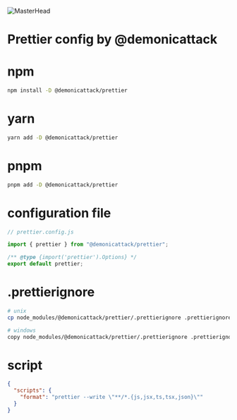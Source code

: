 ![MasterHead](https://prettier.io/icon.png)

<h1 align="start">Prettier config by @demonicattack</h1>

# npm

```sh
npm install -D @demonicattack/prettier
```

# yarn

```sh
yarn add -D @demonicattack/prettier
```

# pnpm

```sh
pnpm add -D @demonicattack/prettier
```

# configuration file

```js
// prettier.config.js

import { prettier } from "@demonicattack/prettier";

/** @type {import('prettier').Options} */
export default prettier;
```

# .prettierignore

```bash
# unix
cp node_modules/@demonicattack/prettier/.prettierignore .prettierignore

# windows
copy node_modules/@demonicattack/prettier/.prettierignore .prettierignore
```

# script

```json
{
  "scripts": {
    "format": "prettier --write \"**/*.{js,jsx,ts,tsx,json}\""
  }
}
```
